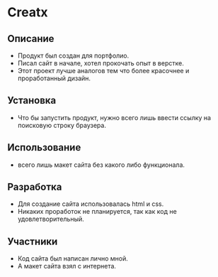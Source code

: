 # Creatx 
## Описание
- Продукт был создан для портфолио.
- Писал сайт в начале, хотел прокочать опыт в верстке.
- Этот проект лучше аналогов тем что более красочнее и проработанный дизайн.
## Установка
- Что бы запустить продукт, нужно всего лишь ввести ссылку на поисковую строку браузера.
## Использование
- всего лишь макет сайта без какого либо функционала.
## Разработка
- Для создание сайта использовалась html и css.
- Никаких проработок не планируется, так как код не удовлетворительный.
## Участники
- Код сайта был написан лично мной.
- А макет сайта взял с интернета.
